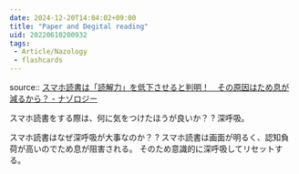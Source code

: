 ```yaml
---
date: 2024-12-20T14:04:02+09:00
title: "Paper and Degital reading"
uid: 20220610200932
tags:
 - Article/Nazology
 - flashcards
---
```


source:: [スマホ読書は「読解力」を低下させると判明！　その原因はため息が減るから？ - ナゾロジー](https://nazology.net/archives/107150)

スマホ読書をする際は、何に気をつけたほうが良いか？
?
深呼吸。
<!--SR:!2022-09-14,73,310-->

スマホ読書はなぜ深呼吸が大事なのか？
?
スマホ読書は画面が明るく、認知負荷が高いのでため息が阻害される。
そのため意識的に深呼吸してリセットする。
<!--SR:!2022-08-16,7,212-->
